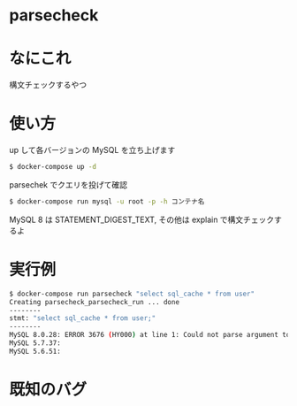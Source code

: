 # parsecheck

# なにこれ
構文チェックするやつ

# 使い方
up して各バージョンの MySQL を立ち上げます
```sh
$ docker-compose up -d
```

parsechek でクエリを投げて確認
```sh
$ docker-compose run mysql -u root -p -h コンテナ名
```
MySQL 8 は STATEMENT_DIGEST_TEXT, その他は explain で構文チェックするよ

# 実行例
```sh
$ docker-compose run parsecheck "select sql_cache * from user"
Creating parsecheck_parsecheck_run ... done
--------
stmt: "select sql_cache * from user;"
--------
MySQL 8.0.28: ERROR 3676 (HY000) at line 1: Could not parse argument to digest function: "You have an error in your SQL syntax; check the manual that corresponds to your MySQL server version for the right syntax to use near 'from user' at line 1".
MySQL 5.7.37: 
MySQL 5.6.51: 
```

# 既知のバグ
